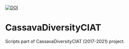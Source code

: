 [![DOI](https://zenodo.org/badge/440036743.svg)](https://zenodo.org/badge/latestdoi/440036743)

# CassavaDiversityCIAT
 Scripts part of CassavaDiversityCIAT (2017-2021) project.
